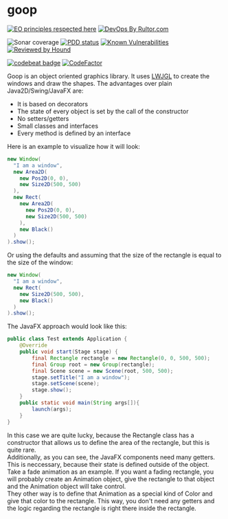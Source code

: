 # goop
[![EO principles respected here](http://www.elegantobjects.org/badge.svg)](http://www.elegantobjects.org)
[![DevOps By Rultor.com](http://www.rultor.com/b/Shryne/goop)](http://www.rultor.com/p/Shryne/goop)  

![Sonar coverage](https://sonarcloud.io/api/project_badges/measure?project=Shryne_goo&metric=coverage)
[![PDD status](http://www.0pdd.com/svg?name=Shryne/goop)](http://www.0pdd.com/p?name=Shryne/0pdd)
[![Known Vulnerabilities](https://snyk.io/test/github/Shryne/goop/badge.svg)](https://snyk.io/test/github/Shryne/goop)
[![Reviewed by Hound](https://img.shields.io/badge/Reviewed_by-Hound-8E64B0.svg)](https://houndci.com)  

[![codebeat badge](https://codebeat.co/badges/8645442d-a265-41e0-abb6-608d64efad6a)](https://codebeat.co/projects/github-com-shryne-goop-master)
[![CodeFactor](https://www.codefactor.io/repository/github/shryne/goop/badge)](https://www.codefactor.io/repository/github/shryne/goop)

Goop is an object oriented graphics library. It uses [LWJGL](https://www.lwjgl.org/) to create the windows and draw the shapes. The advantages over plain Java2D/Swing/JavaFX are:  
- It is based on decorators  
- The state of every object is set by the call of the constructor  
- No setters/getters  
- Small classes and interfaces  
- Every method is defined by an interface  

Here is an example to visualize how it will look:  
```java
new Window(
  "I am a window",
  new Area2D(
    new Pos2D(0, 0),
    new Size2D(500, 500)
  ),
  new Rect(
    new Area2D(
      new Pos2D(0, 0),
      new Size2D(500, 500)
    ),
    new Black()
  )
).show();
```
Or using the defaults and assuming that the size of the rectangle is equal to the size of the window:
```java
new Window(
  "I am a window",
  new Rect(
    new Size2D(500, 500),
    new Black()
  )
).show();
```
The JavaFX approach would look like this:
```java
public class Test extends Application {
    @Override
    public void start(Stage stage) {
        final Rectangle rectangle = new Rectangle(0, 0, 500, 500);
        final Group root = new Group(rectangle);
        final Scene scene = new Scene(root, 500, 500);
        stage.setTitle("I am a window");
        stage.setScene(scene);
        stage.show();
    }
    public static void main(String args[]){
        launch(args);
    }
}
```
In this case we are quite lucky, because the Rectangle class has a constructor that allows us to define the area of the rectangle, but this is quite rare.  
Additionally, as you can see, the JavaFX components need many getters. This is neccessary, because their state is defined outside of the object. Take a fade animation as an example. If you want a fading rectangle, you will probably create an Animation object, give the rectangle to that object and the Animation object will take control.  
They other way is to define that Animation as a special kind of Color and give that color to the rectangle. This way, you don't need any getters and the logic regarding the rectangle is right there inside the rectangle.  
